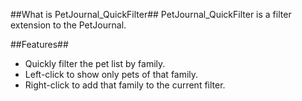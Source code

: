 ##What is PetJournal_QuickFilter##
PetJournal_QuickFilter is a filter extension to the PetJournal.

##Features##
* Quickly filter the pet list by family.
* Left-click to show only pets of that family.
* Right-click to add that family to the current filter.

